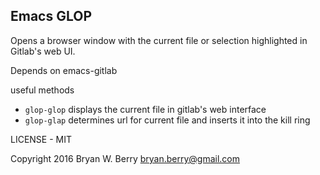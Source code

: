 Emacs GLOP
-----------


Opens a browser window with the current file or selection highlighted in Gitlab's
web UI.


Depends on emacs-gitlab

useful methods

* `glop-glop` displays the current file in gitlab's web interface
* `glop-glap` determines url for current file and inserts it into the kill ring



LICENSE - MIT

Copyright 2016 Bryan W. Berry <bryan.berry@gmail.com>

